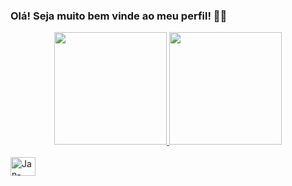 ### Olá! Seja muito bem vinde ao meu perfil! 👋😊

<!--

- 🔭 Trabalhando em projetos de Data Science
- 🌱 Estudando Administração e Data Science
- 📫 Email: janainarezende13@hotmail.com ou Discord: Jan_R#8702
- 😄 Pronouns: Elu/-e
- ⚡ Fun fact: ...
-->
<div align = "center">
  <a href="https://github.com/RezendeJan">
  <img height = "180em" src = "https://github-readme-stats.vercel.app/api?username=RezendeJan&show_icons=true&theme=tokyonight&include_all_commits=true&count_private=true" />
  <img height = "180em" src = "https://github-readme-stats.vercel.app/api/top-langs/?username=RezendeJan&layout=compact&langs_count=7&theme=tokyonight" />
</div>
  
  <div style = "display: inline_block"> <br>
  <img align = "center" alt = "Jan-Python" height = "30" width = "40" src = <img src = "https://cdn.jsdelivr.net/gh/devicons/devicon/icons/python/python-original.svg" />
 
</div>

  
  ##
